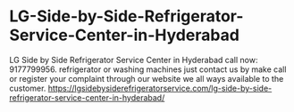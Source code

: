 # LG-Side-by-Side-Refrigerator-Service-Center-in-Hyderabad
 LG Side by Side Refrigerator Service Center in Hyderabad call now: 9177799956.  refrigerator or washing machines just contact us by make call or register your complaint through our website we all ways available to the customer. https://lgsidebysiderefrigeratorservice.com/lg-side-by-side-refrigerator-service-center-in-hyderabad/
